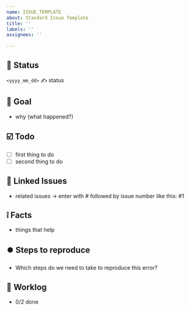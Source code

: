 ```yaml
---
name: ISSUE_TEMPLATE
about: Standard Issue Template
title: ''
labels: ''
assignees: ''

---
```


## :loudspeaker: Status

`<yyyy_mm_dd>` :writing_hand: status

## :checkered_flag: Goal

* why (what happened?)

## :ballot_box_with_check: Todo

* [ ] first thing to do
* [ ] second thing to do

## :link: Linked Issues

* related issues -> enter with # followed by issue number like this: #1

## :grey_exclamation: Facts

* things that help

## ⏺️ Steps to reproduce

* Which steps do we need to take to reproduce this error?

## 📄 Worklog

* 0/2 done
